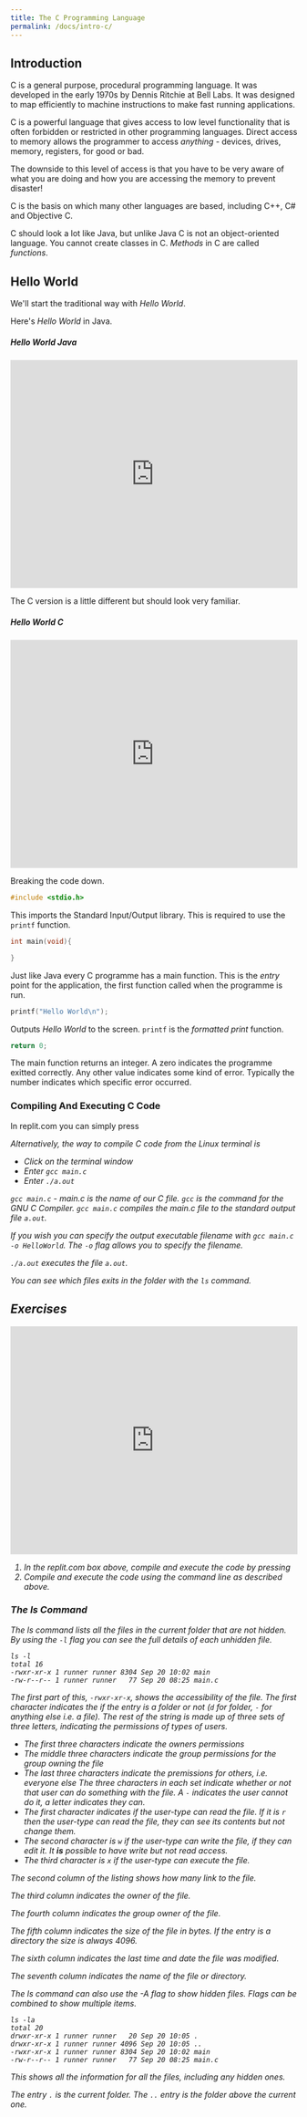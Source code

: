 ```yaml
---
title: The C Programming Language
permalink: /docs/intro-c/
---
```


## Introduction

C is a general purpose, procedural programming language. It was developed in the early 1970s by Dennis Ritchie at Bell Labs. 
It was designed to map efficiently to machine instructions to make fast running applications.  

C is a powerful language that gives access to low level functionality that is often forbidden or restricted in other programming languages. Direct access to memory allows the programmer to access *anything* - devices, drives, memory, registers, for good or bad. 

The downside to this level of access is that you have to be very aware of what you are doing and how you are accessing the memory to prevent disaster!

C is the basis on which many other languages are based, including C++, C# and Objective C.

C should look a lot like Java, but unlike Java C is not an object-oriented language. You cannot create classes in C. *Methods* in C are called *functions*.  

## Hello World

We'll start the traditional way with *Hello World*.  

Here's *Hello World* in Java.

##### Hello World Java
 <iframe title="Hello World in Java" height="400px" width="100%" src="https://replit.com/@andyguest/JavaHelloWorld?lite=true" scrolling="no" frameborder="no" allowtransparency="true" allowfullscreen="true" sandbox="allow-forms allow-pointer-lock allow-popups allow-same-origin allow-scripts allow-modals"></iframe>  

The C version is a little different but should look very familiar.  

##### Hello World C
 <iframe title="Hello World in C" height="400px" width="100%" src="https://replit.com/@andyguest/HelloWorld?lite=true" scrolling="no" frameborder="no" allowtransparency="true" allowfullscreen="true" sandbox="allow-forms allow-pointer-lock allow-popups allow-same-origin allow-scripts allow-modals"></iframe>  

Breaking the code down.  

<div class="row">
  <div class="col-md-6" markdown="1">  

```c
#include <stdio.h>
```  

  </div>
  <div class="col-md-6" markdown="1">  

This imports the Standard Input/Output library. This is required to use the ```printf``` function.  
  
  </div>
</div>

<div class="row">
  <div class="col-md-6" markdown="1">  

```c
int main(void){

}
```   
  
  </div>
  <div class="col-md-6" markdown="1">  

Just like Java every C programme has a main function. This is the *entry* point for the application, the first function called when the programme is run.  
  
  </div>
</div>

<div class="row">
  <div class="col-md-6" markdown="1">  

```c
printf("Hello World\n");
```   
  
  </div>
  <div class="col-md-6" markdown="1">  

Outputs *Hello World* to the screen. ```printf``` is the *formatted print* function.  
  
  </div>
</div>

<div class="row">
  <div class="col-md-6" markdown="1">  

```c
return 0;
```   
  
  </div>
  <div class="col-md-6" markdown="1">  

The main function returns an integer. A zero indicates the programme exitted correctly. Any other value indicates some kind of error. Typically the number indicates which specific error occurred.
  
  </div>
</div>

### Compiling And Executing C Code

In replit.com you can simply press <i class="fa fa-play" aria-hidden="true">  

Alternatively, the way to compile C code from the Linux terminal is  
* Click on the terminal window
* Enter ```gcc main.c```
* Enter ```./a.out```

```gcc main.c``` - main.c is the name of our C file. ```gcc``` is the command for the GNU C Compiler. ```gcc main.c``` compiles the main.c file to the standard output file ```a.out```.  

If you wish you can specify the output executable filename with ```gcc main.c -o HelloWorld```. The ```-o``` flag allows you to specify the filename.  

```./a.out``` executes the file ```a.out```.  

You can see which files exits in the folder with the `ls` command.  

## Exercises

 <iframe title="Hello World in C" height="400px" width="100%" src="https://replit.com/@andyguest/HelloWorld?lite=true" scrolling="no" frameborder="no" allowtransparency="true" allowfullscreen="true" sandbox="allow-forms allow-pointer-lock allow-popups allow-same-origin allow-scripts allow-modals"></iframe>  

1. In the replit.com box above, compile and execute the code by pressing <i class="fa fa-play" aria-hidden="true">
2. Compile and execute the code using the command line as described above.  

### The *ls* Command

The ls command lists all the files in the current folder that are not hidden.  
By using the `-l` flag you can see the full details of each unhidden file.

```console
ls -l
total 16
-rwxr-xr-x 1 runner runner 8304 Sep 20 10:02 main
-rw-r--r-- 1 runner runner   77 Sep 20 08:25 main.c
```  
The first part of this, `-rwxr-xr-x`, shows the accessibility of the file. The first character indicates the if the entry is a folder or not (`d` for folder, `-` for anything else i.e. a file). The rest of the string is made up of three sets of three letters, indicating the permissions of types of users.
* The first three characters indicate the *owners* permissions
* The middle three characters indicate the *group* permissions for the group owning the file
* The last three characters indicate the premissions for *others*, i.e. everyone else
The three characters in each set indicate whether or not that user can do something with the file. A `-` indicates the user cannot do it, a letter indicates they can.  
* The first character indicates if the user-type can read the file. If it is `r` then the user-type can read the file, they can see its contents but not change them. 
* The second character is `w` if the user-type can write the file, if they can edit it. It **is** possible to have write but not read access.
* The third character is `x` if the user-type can execute the file.

The second column of the listing shows how many link to the file.  

The third column indicates the *owner* of the file.  

The fourth column indicates the *group owner* of the file.

The fifth column indicates the size of the file in bytes. If the entry is a directory the size is always 4096.

The sixth column indicates the last time and date the file was modified.  

The seventh column indicates the name of the file or directory.  

The ls command can also use the -A flag to show hidden files. Flags can be combined to show multiple items.

```console
ls -la
total 20
drwxr-xr-x 1 runner runner   20 Sep 20 10:05 .
drwxr-xr-x 1 runner runner 4096 Sep 20 10:05 ..
-rwxr-xr-x 1 runner runner 8304 Sep 20 10:02 main
-rw-r--r-- 1 runner runner   77 Sep 20 08:25 main.c
```

This shows all the information for all the files, including any hidden ones.  

The entry `.` is the current folder. The `..` entry is the folder above the current one.  


